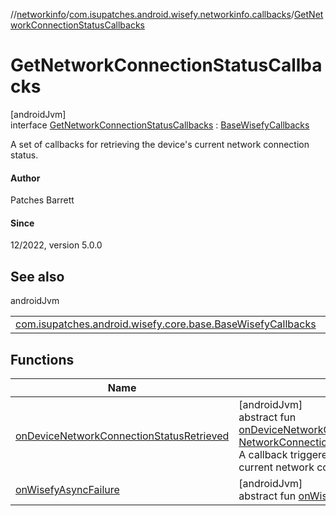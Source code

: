 //[networkinfo](../../../index.md)/[com.isupatches.android.wisefy.networkinfo.callbacks](../index.md)/[GetNetworkConnectionStatusCallbacks](index.md)

# GetNetworkConnectionStatusCallbacks

[androidJvm]\
interface [GetNetworkConnectionStatusCallbacks](index.md) : [BaseWisefyCallbacks](../../../../core/core/com.isupatches.android.wisefy.core.base/-base-wisefy-callbacks/index.md)

A set of callbacks for retrieving the device's current network connection status.

#### Author

Patches Barrett

#### Since

12/2022, version 5.0.0

## See also

androidJvm

| | |
|---|---|
| [com.isupatches.android.wisefy.core.base.BaseWisefyCallbacks](../../../../core/core/com.isupatches.android.wisefy.core.base/-base-wisefy-callbacks/index.md) |  |

## Functions

| Name | Summary |
|---|---|
| [onDeviceNetworkConnectionStatusRetrieved](on-device-network-connection-status-retrieved.md) | [androidJvm]<br>abstract fun [onDeviceNetworkConnectionStatusRetrieved](on-device-network-connection-status-retrieved.md)(networkConnectionStatus: [NetworkConnectionStatusData](../../com.isupatches.android.wisefy.networkinfo.entities/-network-connection-status-data/index.md))<br>A callback triggered when there is a success getting the device's current network connection status. |
| [onWisefyAsyncFailure](index.md#-2014443064%2FFunctions%2F2126753235) | [androidJvm]<br>abstract fun [onWisefyAsyncFailure](index.md#-2014443064%2FFunctions%2F2126753235)(exception: [WisefyException](../../../../core/core/com.isupatches.android.wisefy.core.exceptions/-wisefy-exception/index.md)) |
